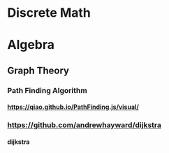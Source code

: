 # Discrete Math
# Algebra
## Graph Theory
### Path Finding Algorithm
#### https://qiao.github.io/PathFinding.js/visual/
### https://github.com/andrewhayward/dijkstra
#### dijkstra
